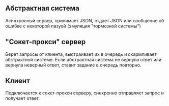 ## Абстрактная система

Асинхронный сервер, принимает JSON, отдает JSON или сообщение об ошибке
с некоторой пазуой (эмуляция "тормозной системы")

## "Сокет-прокси" сервер

Берет запросы от клиента, выстраивает их в очередь и скармливает абстрактной 
системе. Если абстрактная система не вернула ответ или вернула неверный ответ,
ставит задание в очередь повторно.

## Клиент

Подключается к сокет-прокси серверу, синхронно отправляет запрос и получает
ответ.
